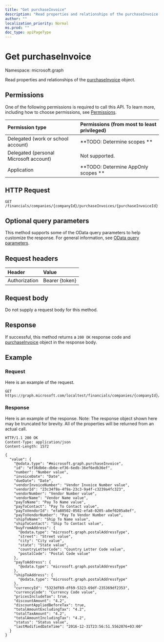 ```yaml
---
title: "Get purchaseInvoice"
description: "Read properties and relationships of the purchaseInvoice object."
author: ""
localization_priority: Normal
ms.prod: ""
doc_type: apiPageType
---
```


# Get purchaseInvoice

Namespace: microsoft.graph

Read properties and relationships of the [purchaseInvoice](../resources/purchaseinvoice.md) object.

## Permissions
One of the following permissions is required to call this API. To learn more, including how to choose permissions, see [Permissions](/concepts/permissions-reference.md).

|Permission type|Permissions (from most to least privileged)|
|:---|:---|
|Delegated (work or school account)|**TODO: Determine scopes **|
|Delegated (personal Microsoft account)|Not supported.|
|Application|**TODO: Determine AppOnly scopes **|

## HTTP Request
<!-- {
  "blockType": "ignored"
}
-->
``` http
GET /financials/companies/{companyId}/purchaseInvoices/{purchaseInvoiceId}
```

## Optional query parameters
This method supports some of the OData query parameters to help customize the response. For general information, see [OData query parameters](/graph/query-parameters).

## Request headers
|Header|Value|
|:---|:---|
|Authorization|Bearer {token}|

## Request body
Do not supply a request body for this method.

## Response
If successful, this method returns a `200 OK` response code and [purchaseInvoice](../resources/purchaseinvoice.md) object in the response body.

## Example

### Request
Here is an example of the request.
<!-- {
  "blockType": "request",
  "name": "get_purchaseinvoice"
}
-->
``` http
GET https://graph.microsoft.com/localtest/financials/companies/{companyId}/purchaseInvoices/{purchaseInvoiceId}
```

### Response
Here is an example of the response. Note: The response object shown here may be truncated for brevity. All of the properties will be returned from an actual call.
<!-- {
  "blockType": "response",
  "truncated": true,
  "@odata.type": "microsoft.graph.purchaseInvoice"
}
-->
``` http
HTTP/1.1 200 OK
Content-Type: application/json
Content-Length: 1572

{
  "value": {
    "@odata.type": "#microsoft.graph.purchaseInvoice",
    "id": "ef36db6e-db6e-ef36-6edb-36ef6edb36ef",
    "number": "Number value",
    "invoiceDate": "Date",
    "dueDate": "Date",
    "vendorInvoiceNumber": "Vendor Invoice Number value",
    "vendorId": "23c34f9a-4f9a-23c3-9a4f-c3239a4fc323",
    "vendorNumber": "Vendor Number value",
    "vendorName": "Vendor Name value",
    "payToName": "Pay To Name value",
    "payToContact": "Pay To Contact value",
    "payToVendorId": "efa80502-0502-efa8-0205-a8ef0205a8ef",
    "payToVendorNumber": "Pay To Vendor Number value",
    "shipToName": "Ship To Name value",
    "shipToContact": "Ship To Contact value",
    "buyFromAddress": {
      "@odata.type": "microsoft.graph.postalAddressType",
      "street": "Street value",
      "city": "City value",
      "state": "State value",
      "countryLetterCode": "Country Letter Code value",
      "postalCode": "Postal Code value"
    },
    "payToAddress": {
      "@odata.type": "microsoft.graph.postalAddressType"
    },
    "shipToAddress": {
      "@odata.type": "microsoft.graph.postalAddressType"
    },
    "currencyId": "5323df69-df69-5323-69df-235369df2353",
    "currencyCode": "Currency Code value",
    "pricesIncludeTax": true,
    "discountAmount": "4.2",
    "discountAppliedBeforeTax": true,
    "totalAmountExcludingTax": "4.2",
    "totalTaxAmount": "4.2",
    "totalAmountIncludingTax": "4.2",
    "status": "Status value",
    "lastModifiedDateTime": "2016-12-31T23:56:51.5562076+03:00"
  }
}
```

